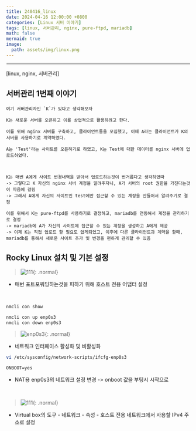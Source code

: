 ```yaml
---
title: 240416_linux
date: 2024-04-16 12:00:00 +0800
categories: [Linux 서버 이야기]
tags: [linux, 서버관리, nginx, pure-ftpd, mariadb]
math: false
mermaid: true
image:
  path: assets/img/linux.png
---
```


<hr style="border:1px solid white">
[linux, nginx, 서버관리]

## 서버관리 1번째 이야기
```
여기 서버관리자인 `K`가 있다고 생각해보자

K는 새로운 서버를 오픈하고 이를 상업적으로 활용하려고 한다.

이를 위해 nginx 서버를 구축하고, 클라이언트들을 모집했고, 이때 A라는 클라이언트가 K의 서버를 사용하기로 계약하였다.

A는 'Test'라는 사이트를 오픈하기로 하였고, K는 Test에 대한 데이터를 nginx 서버에 업로드하였다.



K는 매번 A에게 사이트 변경내역을 받아서 업로드하는것이 번거롭다고 생각하였따
-> 그렇다고 K 자신의 nginx 서버 계정을 알려주자니, A가 서버의 root 권한을 가진다는것이 마음에 걸림
-> 그래서 A에게 자신의 사이트인 test에만 접근할 수 있는 계정을 만들어서 알려주기로 결정

이를 위해서 K는 pure-ftpd를 사용하기로 결정하고, mariadb를 연동해서 계정을 관리하기로 결정
-> mariadb에 A가 자신의 사이트에 접근할 수 있는 계정을 생성하고 A에게 제공
-> 이제 K는 직접 업로드 할 필요도 없게되었고, 이후에 다른 클라이언트과 계약을 할때, mariadb를 통해서 새로운 사이트 추가 및 변경을 편하게 관리할 수 있음
```

## Rocky Linux 설치 및 기본 설정
> ![111](https://github.com/alphathx13/alphathx13.github.io/assets/163115993/20897852-e2d0-470a-9eb2-e8ddec931ceb){: .normal}
- 매번 포트포워딩하는것을 피하기 위해 호스트 전용 어댑터 설정

<br/>

```bash
nmcli con show

nmcli con up enp0s3
nmcli con down enp0s3
```
> ![enp0s3](https://github.com/alphathx13/alphathx13.github.io/assets/163115993/bd1c8bbe-e34d-4921-90e3-7c3ef907a542){: .normal}
- 네트워크 인터페이스 활성화 및 비활성화

```bash
vi /etc/sysconfig/network-scripts/ifcfg-enp0s3
```
```vi
ONBOOT=yes
```
- NAT용 enp0s3의 네트워크 설정 변경 -> onboot 값을 부팅시 시작으로

<br/>

> ![111](https://github.com/alphathx13/alphathx13.github.io/assets/163115993/77847357-3bc2-4c74-999c-caa737a493bb){: .normal}
- Virtual box의 도구 - 네트워크 - 속성 - 호스트 전용 네트워크에서 사용할 IPv4 주소로 설정

